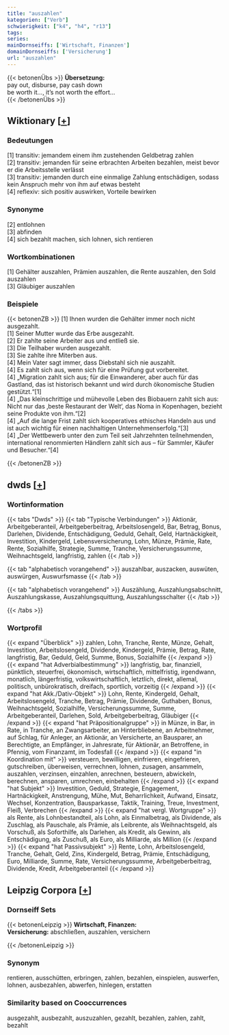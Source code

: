 ```yaml
---
title: "auszahlen"
kategorien: ["Verb"]
schwierigkeit: ["k4", "h4", "r13"]
tags:
series:
mainDornseiffs: ['Wirtschaft, Finanzen']
domainDornseiffs: ['Versicherung']
url: "auszahlen"
---
```


{{< betonenÜbs >}}
**Übersetzung:**  
pay out, disburse, pay cash down  
be worth it..., it’s not worth the effort...  
{{< /betonenÜbs >}}

## Wiktionary [[+](https://de.wiktionary.org/wiki/auszahlen)]

### Bedeutungen
[1] transitiv: jemandem einem ihm zustehenden Geldbetrag zahlen  
[2] transitiv: jemanden für seine erbrachten Arbeiten bezahlen, meist bevor er die Arbeitsstelle verlässt  
[3] transitiv: jemanden durch eine einmalige Zahlung entschädigen, sodass kein Anspruch mehr von ihm auf etwas besteht  
[4] reflexiv: sich positiv auswirken, Vorteile bewirken  

### Synonyme
[2] entlohnen  
[3] abfinden  
[4] sich bezahlt machen, sich lohnen, sich rentieren  

### Wortkombinationen
[1] Gehälter auszahlen, Prämien auszahlen, die Rente auszahlen, den Sold auszahlen  
[3] Gläubiger auszahlen  

### Beispiele
{{< betonenZB >}}
[1] Ihnen wurden die Gehälter immer noch nicht ausgezahlt.  
[1] Seiner Mutter wurde das Erbe ausgezahlt.  
[2] Er zahlte seine Arbeiter aus und entließ sie.  
[3] Die Teilhaber wurden ausgezahlt.  
[3] Sie zahlte ihre Miterben aus.  
[4] Mein Vater sagt immer, dass Diebstahl sich nie auszahlt.  
[4] Es zahlt sich aus, wenn sich für eine Prüfung gut vorbereitet.  
[4] „Migration zahlt sich aus; für die Einwanderer, aber auch für das Gastland, das ist historisch bekannt und wird durch ökonomische Studien gestützt.“[1]  
[4] „Das kleinschrittige und mühevolle Leben des Biobauern zahlt sich aus: Nicht nur das ‚beste Restaurant der Welt‘, das Noma in Kopenhagen, bezieht seine Produkte von ihm.“[2]  
[4] „Auf die lange Frist zahlt sich kooperatives ethisches Handeln aus und ist auch wichtig für einen nachhaltigen Unternehmenserfolg.“[3]  
[4] „Der Wettbewerb unter den zum Teil seit Jahrzehnten teilnehmenden, international renommierten Händlern zahlt sich aus – für Sammler, Käufer und Besucher.“[4]  

{{< /betonenZB >}}


## dwds [[+](https://www.dwds.de/wb/auszahlen)]

### Wortinformation
{{< tabs "Dwds" >}}
{{< tab "Typische Verbindungen" >}}
Aktionär, Arbeitgeberanteil, Arbeitgeberbeitrag, Arbeitslosengeld, Bar, Betrag, Bonus, Darlehen, Dividende, Entschädigung, Geduld, Gehalt, Geld, Hartnäckigkeit, Investition, Kindergeld, Lebensversicherung, Lohn, Münze, Prämie, Rate, Rente, Sozialhilfe, Strategie, Summe, Tranche, Versicherungssumme, Weihnachtsgeld, langfristig, zahlen
{{< /tab >}}

{{< tab "alphabetisch vorangehend" >}}
auszahlbar, auszacken, auswüten, auswürgen, Auswurfsmasse
{{< /tab >}}

{{< tab "alphabetisch vorangehend" >}}
Auszählung, Auszahlungsabschnitt, Auszahlungskasse, Auszahlungsquittung, Auszahlungsschalter
{{< /tab >}}

{{< /tabs >}}

### Wortprofil
{{< expand "Überblick" >}} zahlen, Lohn, Tranche, Rente, Münze, Gehalt, Investition, Arbeitslosengeld, Dividende, Kindergeld, Prämie, Betrag, Rate, langfristig, Bar, Geduld, Geld, Summe, Bonus, Sozialhilfe {{< /expand >}}
{{< expand "hat Adverbialbestimmung" >}} langfristig, bar, finanziell, pünktlich, steuerfrei, ökonomisch, wirtschaftlich, mittelfristig, irgendwann, monatlich, längerfristig, volkswirtschaftlich, letztlich, direkt, allemal, politisch, unbürokratisch, dreifach, sportlich, vorzeitig {{< /expand >}}
{{< expand "hat Akk./Dativ-Objekt" >}} Lohn, Rente, Kindergeld, Gehalt, Arbeitslosengeld, Tranche, Betrag, Prämie, Dividende, Guthaben, Bonus, Weihnachtsgeld, Sozialhilfe, Versicherungssumme, Summe, Arbeitgeberanteil, Darlehen, Sold, Arbeitgeberbeitrag, Gläubiger {{< /expand >}}
{{< expand "hat Präpositionalgruppe" >}} in Münze, in Bar, in Rate, in Tranche, an Zwangsarbeiter, an Hinterbliebene, an Arbeitnehmer, auf Schlag, für Anleger, an Aktionär, an Versicherte, an Bausparer, an Berechtigte, an Empfänger, in Jahresrate, für Aktionär, an Betroffene, in Pfennig, vom Finanzamt, im Todesfall {{< /expand >}}
{{< expand "in Koordination mit" >}} versteuern, bewilligen, einfrieren, eingefrieren, gutschreiben, überweisen, verrechnen, lohnen, zusagen, ansammeln, auszahlen, verzinsen, einzahlen, anrechnen, besteuern, abwickeln, berechnen, ansparen, umrechnen, einbehalten {{< /expand >}}
{{< expand "hat Subjekt" >}} Investition, Geduld, Strategie, Engagement, Hartnäckigkeit, Anstrengung, Mühe, Mut, Beharrlichkeit, Aufwand, Einsatz, Wechsel, Konzentration, Bausparkasse, Taktik, Training, Treue, Investment, Fleiß, Verbrechen {{< /expand >}}
{{< expand "hat vergl. Wortgruppe" >}} als Rente, als Lohnbestandteil, als Lohn, als Einmalbetrag, als Dividende, als Zuschlag, als Pauschale, als Prämie, als Leibrente, als Weihnachtsgeld, als Vorschuß, als Soforthilfe, als Darlehen, als Kredit, als Gewinn, als Entschädigung, als Zuschuß, als Euro, als Milliarde, als Million {{< /expand >}}
{{< expand "hat Passivsubjekt" >}} Rente, Lohn, Arbeitslosengeld, Tranche, Gehalt, Geld, Zins, Kindergeld, Betrag, Prämie, Entschädigung, Euro, Milliarde, Summe, Rate, Versicherungssumme, Arbeitgeberbeitrag, Dividende, Kredit, Arbeitgeberanteil {{< /expand >}}

## Leipzig Corpora [[+](https://corpora.uni-leipzig.de/en/res?word=auszahlen&corpusId=deu_newscrawl-public_2018)]

### Dornseiff Sets
{{< betonenLeipzig >}}
**Wirtschaft, Finanzen:**  
**Versicherung:** abschließen, auszahlen, versichern  

{{< /betonenLeipzig >}}

### Synonym
rentieren, ausschütten, erbringen, zahlen, bezahlen, einspielen, auswerfen, lohnen, ausbezahlen, abwerfen, hinlegen, erstatten


### Similarity based on Cooccurrences
ausgezahlt, ausbezahlt, auszuzahlen, gezahlt, bezahlen, zahlen, zahlt, bezahlt

